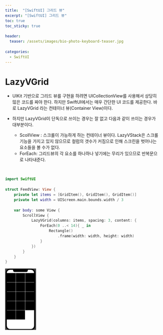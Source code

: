 ```yaml
---
title:  "[SwiftUI] 그리드 뷰"
excerpt: "[SwiftUI] 그리드 뷰"
toc: true
toc_sticky: true

header:
  teaser: /assets/images/bio-photo-keyboard-teaser.jpg

categories:
  - SwiftUI
---
```

# LazyVGrid

- UIKit 기반으로 그리드 뷰를 구현을 하려면 UICollectionView를 사용해서 상당히 많은 코드를 짜야 한다. 하지만 SwiftUI에서는 매우 간단한 UI 코드를 제공한다. 바로 LazyVGrid 라는 컨테이너 뷰(Container View)이다.

- 하지만 LazyVGrid이 단독으로 쓰이는 경우는 잘 없고 다음과 같이 쓰이는 경우가 대부분이다.

  - ScollView : 스크롤이 가능하게 하는 컨테이너 뷰이다. LazyVStack은 스크롤 기능을 가지고 있지 않으므로 컬럼의 갯수가 커짐으로 인해 스크린을 벗어나는 요소들을 볼 수가 없다.
  - ForEach: 그리드뷰의 각 요소를 하나하나 넣기에는 무리가 있으므로 반복문으로 나타내준다.

<br>

```swift
import SwiftUI

struct FeedView: View {
    private let items = [GridItem(), GridItem(), GridItem()]
    private let width = UIScreen.main.bounds.width / 3
    
    var body: some View {
        ScrollView {
            LazyVGrid(columns: items, spacing: 3, content: {
                ForEach(0 ..< 14){ _ in
                    Rectangle()
                        .frame(width: width, height: width)
                }
            })
        }
    }
}
```
<p> <img src = "https://raw.githubusercontent.com/ronick-grammer/ronick-grammer.github.io/main/assets/images/Swift/LazyVGrid.png" width="20%"></p>
  



